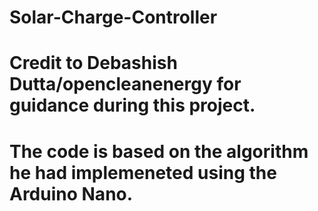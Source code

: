 # Solar-Charge-Controller
# Credit to Debashish Dutta/opencleanenergy for guidance during this project.
# The code is based on the algorithm he had implemeneted using the Arduino Nano.
